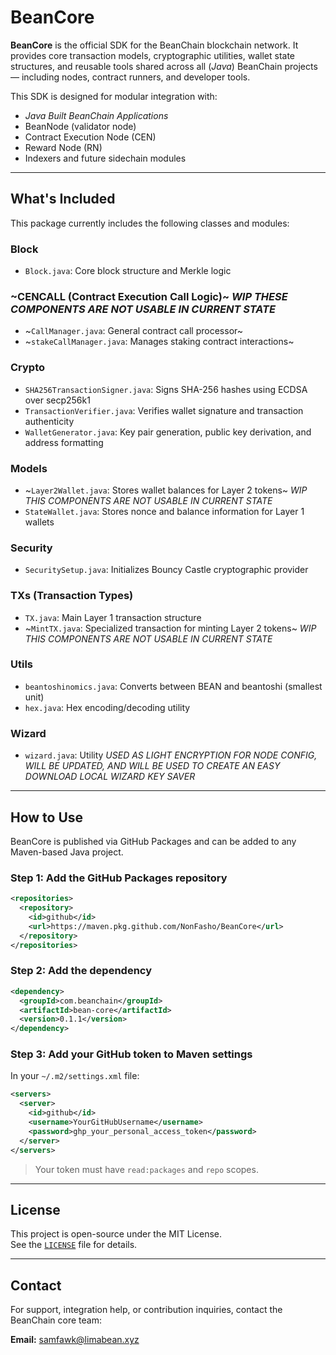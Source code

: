 # BeanCore

**BeanCore** is the official SDK for the BeanChain blockchain network. It provides core transaction models, cryptographic utilities, wallet state structures, and reusable tools shared across all (*Java*) BeanChain projects — including nodes, contract runners, and developer tools.

This SDK is designed for modular integration with:
- *Java Built BeanChain Applications*
- BeanNode (validator node)
- Contract Execution Node (CEN)
- Reward Node (RN)
- Indexers and future sidechain modules

---

## What's Included

This package currently includes the following classes and modules:

### Block
- `Block.java`: Core block structure and Merkle logic

### ~CENCALL (Contract Execution Call Logic)~ *WIP THESE COMPONENTS ARE NOT USABLE IN CURRENT STATE*
- ~`CallManager.java`: General contract call processor~
- ~`stakeCallManager.java`: Manages staking contract interactions~

### Crypto
- `SHA256TransactionSigner.java`: Signs SHA-256 hashes using ECDSA over secp256k1
- `TransactionVerifier.java`: Verifies wallet signature and transaction authenticity
- `WalletGenerator.java`: Key pair generation, public key derivation, and address formatting

### Models
- ~`Layer2Wallet.java`: Stores wallet balances for Layer 2 tokens~ *WIP THIS COMPONENTS ARE NOT USABLE IN CURRENT STATE*
- `StateWallet.java`: Stores nonce and balance information for Layer 1 wallets

### Security
- `SecuritySetup.java`: Initializes Bouncy Castle cryptographic provider

### TXs (Transaction Types)
- `TX.java`: Main Layer 1 transaction structure
- ~`MintTX.java`: Specialized transaction for minting Layer 2 tokens~ *WIP THIS COMPONENTS ARE NOT USABLE IN CURRENT STATE*

### Utils
- `beantoshinomics.java`: Converts between BEAN and beantoshi (smallest unit)
- `hex.java`: Hex encoding/decoding utility

### Wizard
- `wizard.java`: Utility  *USED AS LIGHT ENCRYPTION FOR NODE CONFIG, WILL BE UPDATED, AND WILL BE USED TO CREATE AN EASY DOWNLOAD LOCAL WIZARD KEY SAVER*

---

## How to Use

BeanCore is published via GitHub Packages and can be added to any Maven-based Java project.

### Step 1: Add the GitHub Packages repository

```xml
<repositories>
  <repository>
    <id>github</id>
    <url>https://maven.pkg.github.com/NonFasho/BeanCore</url>
  </repository>
</repositories>
```

### Step 2: Add the dependency

```xml
<dependency>
  <groupId>com.beanchain</groupId>
  <artifactId>bean-core</artifactId>
  <version>0.1.1</version>
</dependency>
```

### Step 3: Add your GitHub token to Maven settings

In your `~/.m2/settings.xml` file:

```xml
<servers>
  <server>
    <id>github</id>
    <username>YourGitHubUsername</username>
    <password>ghp_your_personal_access_token</password>
  </server>
</servers>
```

> Your token must have `read:packages` and `repo` scopes.

---

## License

This project is open-source under the MIT License.  
See the [`LICENSE`](LICENSE) file for details.

---

## Contact

For support, integration help, or contribution inquiries, contact the BeanChain core team:

**Email:** samfawk@limabean.xyz


